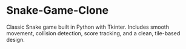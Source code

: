 # Snake-Game-Clone
Classic Snake game built in Python with Tkinter. Includes smooth movement, collision detection, score tracking, and a clean, tile-based design.
